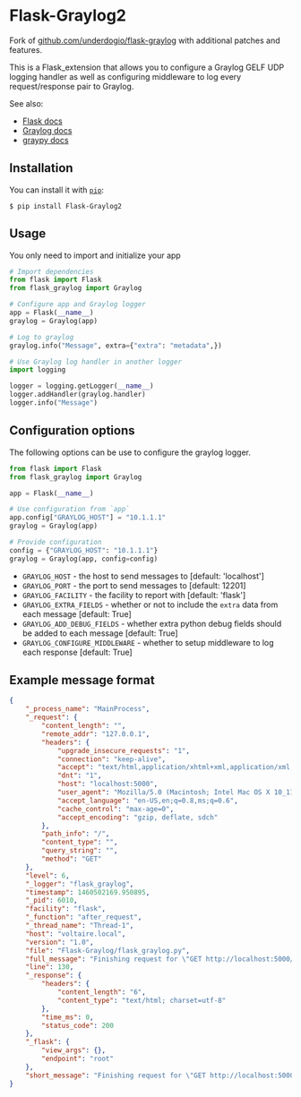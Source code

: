 # Flask-Graylog2

Fork of [github.com/underdogio/flask-graylog](https://github.com/underdogio/flask-graylog) with additional patches and features.

This is a Flask_extension that allows you to configure a Graylog GELF UDP logging handler as well as configuring middleware to log every request/response pair to Graylog.

See also:

- [Flask docs](https://flask.palletsprojects.com/en/1.1.x/logging/)
- [Graylog docs](https://docs.graylog.org/en/latest/index.html)
- [graypy docs](https://graypy.readthedocs.io/en/stable/?badge=stable#)

## Installation

You can install it with [`pip`](https://pypi.org/):

    $ pip install Flask-Graylog2

## Usage

You only need to import and initialize your app

```python
# Import dependencies
from flask import Flask
from flask_graylog import Graylog

# Configure app and Graylog logger
app = Flask(__name__)
graylog = Graylog(app)

# Log to graylog
graylog.info("Message", extra={"extra": "metadata",})

# Use Graylog log handler in another logger
import logging

logger = logging.getLogger(__name__)
logger.addHandler(graylog.handler)
logger.info("Message")
```

## Configuration options

The following options can be use to configure the graylog logger.

```python
from flask import Flask
from flask_graylog import Graylog

app = Flask(__name__)

# Use configuration from `app`
app.config["GRAYLOG_HOST"] = "10.1.1.1"
graylog = Graylog(app)

# Provide configuration
config = {"GRAYLOG_HOST": "10.1.1.1"}
graylog = Graylog(app, config=config)
```

- `GRAYLOG_HOST` - the host to send messages to [default: 'localhost']
- `GRAYLOG_PORT` - the port to send messages to [default: 12201]
- `GRAYLOG_FACILITY` - the facility to report with [default: 'flask']
- `GRAYLOG_EXTRA_FIELDS` - whether or not to include the `extra` data from each message [default: True]
- `GRAYLOG_ADD_DEBUG_FIELDS` - whether extra python debug fields should be added to each message [default: True]
- `GRAYLOG_CONFIGURE_MIDDLEWARE` - whether to setup middleware to log each response [default: True]

## Example message format

```json
{
    "_process_name": "MainProcess",
    "_request": {
        "content_length": "",
        "remote_addr": "127.0.0.1",
        "headers": {
            "upgrade_insecure_requests": "1",
            "connection": "keep-alive",
            "accept": "text/html,application/xhtml+xml,application/xml;q=0.9,image/webp,*/*;q=0.8",
            "dnt": "1",
            "host": "localhost:5000",
            "user_agent": "Mozilla/5.0 (Macintosh; Intel Mac OS X 10_11_3) AppleWebKit/537.36 (KHTML, like Gecko) Chrome/49.0.2623.112 Safari/537.36",
            "accept_language": "en-US,en;q=0.8,ms;q=0.6",
            "cache_control": "max-age=0",
            "accept_encoding": "gzip, deflate, sdch"
        },
        "path_info": "/",
        "content_type": "",
        "query_string": "",
        "method": "GET"
    },
    "level": 6,
    "_logger": "flask_graylog",
    "timestamp": 1460502169.950895,
    "_pid": 6010,
    "facility": "flask",
    "_function": "after_request",
    "_thread_name": "Thread-1",
    "host": "voltaire.local",
    "version": "1.0",
    "file": "Flask-Graylog/flask_graylog.py",
    "full_message": "Finishing request for \"GET http://localhost:5000/\" from -",
    "line": 130,
    "_response": {
        "headers": {
            "content_length": "6",
            "content_type": "text/html; charset=utf-8"
        },
        "time_ms": 0,
        "status_code": 200
    },
    "_flask": {
        "view_args": {},
        "endpoint": "root"
    },
    "short_message": "Finishing request for \"GET http://localhost:5000/\" from -"
}
```
